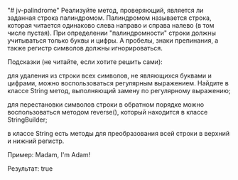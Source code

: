 "# jv-palindrome" 
Реализуйте метод, проверяющий, является ли заданная строка палиндромом. Палиндромом называется строка, которая читается одинаково слева направо и справа налево (в том числе пустая). При определении "палиндромности" строки должны учитываться только буквы и цифры. А пробелы, знаки препинания, а также регистр символов должны игнорироваться.

Подсказки (не читайте, если хотите решить сами):

для удаления из строки всех символов, не являющихся буквами и цифрами, можно воспользоваться регулярным выражением. Найдите в классе String метод, выполняющий замену по регулярному выражению;

для перестановки символов строки в обратном порядке можно воспользоваться методом reverse(), который находится в классе StringBuilder;

в классе String есть методы для преобразования всей строки в верхний и нижний регистр.

Пример: Madam, I'm Adam!

Результат: true
